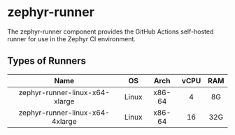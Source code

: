 # zephyr-runner

The zephyr-runner component provides the GitHub Actions self-hosted runner for
use in the Zephyr CI environment.

## Types of Runners

| **Name** | **OS** | **Arch** | **vCPU** | **RAM** |
|:---:|:---:|:---:|:---:|:---:|
| zephyr-runner-linux-x64-xlarge | Linux | x86-64 | 4 | 8G |
| zephyr-runner-linux-x64-4xlarge | Linux | x86-64 | 16 | 32G |
